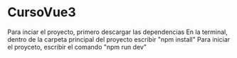 # CursoVue3

Para inciar el proyecto, primero descargar las dependencias
En la terminal, dentro de la carpeta principal del proyecto escribir "npm install"
Para iniciar el proyceto, escribir el comando "npm run dev"
